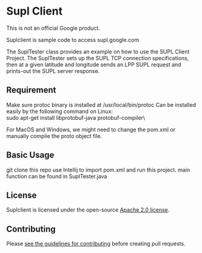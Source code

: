 # Supl Client

This is not an official Google product.

Suplclient is sample code to access supl.google.com

The SuplTester class provides an example on how to use the SUPL Client Project.
The SuplTester sets up the SUPL TCP connection specifications, then at a given latitude and 
longitude sends an LPP SUPL request and prints-out the SUPL server response. 

## Requirement
Make sure protoc binary is installed at /usr/local/bin/protoc
Can be installed easily by the following command on Linux:\
sudo apt-get install libprotobuf-java protobuf-compiler\

For MacOS and Windows, we might need to change the pom.xml or manually complie the proto object file.


## Basic Usage
git clone this repo
use Intellij to import pom.xml and run this project.
main function can be found in SuplTester.java

## License

Suplclient is licensed under the open-source [Apache 2.0 license](LICENSE).

## Contributing

Please [see the guidelines for contributing](CONTRIBUTING.md) before creating
pull requests.
